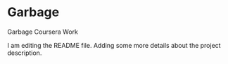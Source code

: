 # Garbage
Garbage Coursera Work


I am editing the README file. Adding some more details about the project description.
